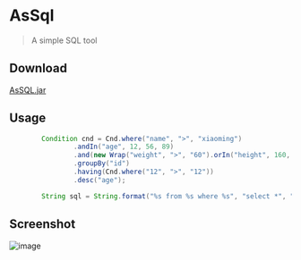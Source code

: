 # AsSql
> A simple SQL tool

## Download
[AsSQL.jar](http://7xs6lq.com1.z0.glb.clouddn.com/github/jarAsSQL.jar)

## Usage
```java
        Condition cnd = Cnd.where("name", ">", "xiaoming")
                .andIn("age", 12, 56, 89)
                .and(new Wrap("weight", ">", "60").orIn("height", 160, 170, 180))
                .groupBy("id")
                .having(Cnd.where("12", ">", "12"))
                .desc("age");

        String sql = String.format("%s from %s where %s", "select *", "tableName", cnd.toSql());
```

## Screenshot
![image](http://7xs6lq.com1.z0.glb.clouddn.com/AsSQL.png)
